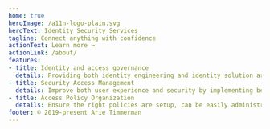 ```yaml
---
home: true
heroImage: /a11n-logo-plain.svg
heroText: Identity Security Services
tagline: Connect anything with confidence
actionText: Learn more →
actionLink: /about/
features:
- title: Identity and access governance
  details: Providing both identity engineering and identity solution architecture services.
- title: Security Access Management
  details: Improve both user experience and security by implementing better access controls
- title: Access Policy Organization
  details: Ensure the right policies are setup, can be easily administred and are enforced on all endpoints 
footer: © 2019-present Arie Timmerman
---
```

